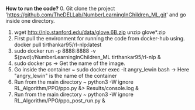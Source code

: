 **How to run the code?**
0. Git clone the project 'https://github.com/TheDELLab/NumberLearningInChildren_ML.git' and go inside one directory.
1. wget http://nlp.stanford.edu/data/glove.6B.zip
   unzip glove*.zip
2. First pull the environment for running the code from docker-hub using. 
   docker pull tirthankar95/rl-nlp:latest
3. sudo docker run -p 8888:8888 -v $(pwd):/NumberLearningInChildren_ML tirthankar95/rl-nlp &
4. sudo docker ps 
   -> Get the name of the image.
5. Go inside the container ~ sudo docker exec -it angry_lewin bash 
   -> Here "angry_lewin" is the name of the container
6. Run from the main directory ~ python3 -W ignore RL_Algorithm/PPO/ppo.py &> Results/console.log &
7. Run from the main directory ~ python3 -W ignore RL_Algorithm/PPO/ppo_post_run.py &

